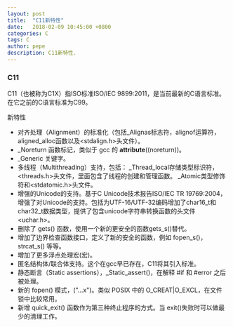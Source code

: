 ```yaml
---
layout: post
title:  "C11新特性"
date:   2018-02-09 10:45:00 +0800
categories: C
tags: C
author: pepe
description: C11新特性.
---
```


### C11
C11（也被称为C1X）指ISO标准ISO/IEC 9899:2011，是当前最新的C语言标准。在它之前的C语言标准为C99。

新特性

* 对齐处理（Alignment）的标准化（包括_Alignas标志符，alignof运算符，aligned_alloc函数以及<stdalign.h>头文件）。
* _Noreturn 函数标记，类似于 gcc 的 __attribute__((noreturn))。
* _Generic 关键字。
* 多线程（Multithreading）支持，包括：
    _Thread_local存储类型标识符，<threads.h>头文件，里面包含了线程的创建和管理函数。
    _Atomic类型修饰符和<stdatomic.h>头文件。
* 增强的Unicode的支持。基于C Unicode技术报告ISO/IEC TR               19769:2004，增强了对Unicode的支持。包括为UTF-16/UTF-32编码增加了char16_t和char32_t数据类型，提供了包含unicode字符串转换函数的头文件<uchar.h>。
* 删除了 gets() 函数，使用一个新的更安全的函数gets_s()替代。
* 增加了边界检查函数接口，定义了新的安全的函数，例如 fopen_s()，strcat_s() 等等。
* 增加了更多浮点处理宏(宏)。
* 匿名结构体/联合体支持。这个在gcc早已存在，C11将其引入标准。
* 静态断言（Static assertions），_Static_assert()，在解释 #if 和 #error 之后被处理。
* 新的 fopen() 模式，("…x")。类似 POSIX 中的 O_CREAT|O_EXCL，在文件锁中比较常用。
* 新增 quick_exit() 函数作为第三种终止程序的方式。当 exit()失败时可以做最少的清理工作。













